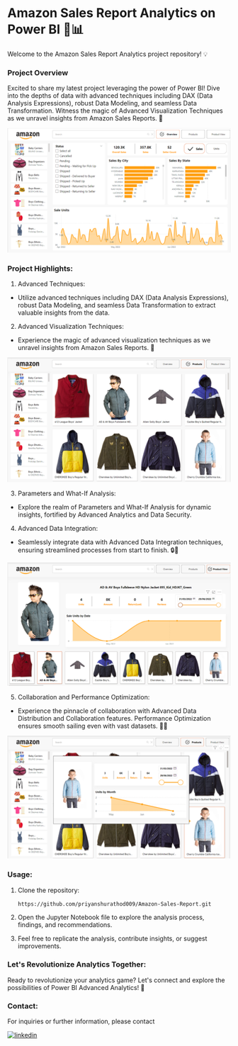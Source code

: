 
# Amazon Sales Report Analytics on Power BI 🚀📊

Welcome to the Amazon Sales Report Analytics project repository! 💡

### Project Overview
Excited to share my latest project leveraging the power of Power BI! Dive into the depths of data with advanced techniques including DAX (Data Analysis Expressions), robust Data Modeling, and seamless Data Transformation. Witness the magic of Advanced Visualization Techniques as we unravel insights from Amazon Sales Reports. 🌟


![App Screenshot](https://github.com/priyanshurathod009/Amazon-Sales-Report/blob/main/image/overview.png?raw=true)


### Project Highlights:

1. Advanced Techniques:
- Utilize advanced techniques including DAX (Data Analysis Expressions), robust Data Modeling, and seamless Data Transformation to extract valuable insights from the data.
2. Advanced Visualization Techniques:
- Experience the magic of advanced visualization techniques as we unravel insights from Amazon Sales Reports. 🌟

![App Screenshot](https://github.com/priyanshurathod009/Amazon-Sales-Report/blob/main/image/Products.png?raw=true)

3. Parameters and What-If Analysis:
- Explore the realm of Parameters and What-If Analysis for dynamic insights, fortified by Advanced Analytics and Data Security.
4. Advanced Data Integration:
- Seamlessly integrate data with Advanced Data Integration techniques, ensuring streamlined processes from start to finish. 🔒💼

![App Screenshot](https://github.com/priyanshurathod009/Amazon-Sales-Report/blob/main/image/Product%20view.png?raw=true)

5. Collaboration and Performance Optimization:
- Experience the pinnacle of collaboration with Advanced Data Distribution and Collaboration features. Performance Optimization ensures smooth sailing even with vast datasets. 🚀💼

![App Screenshot](https://github.com/priyanshurathod009/Amazon-Sales-Report/blob/main/image/Tootip.png?raw=true)



### Usage:

1. Clone the repository:

   ```bash
   https://github.com/priyanshurathod009/Amazon-Sales-Report.git

2. Open the Jupyter Notebook file to explore the analysis process, findings, and recommendations.
3. Feel free to replicate the analysis, contribute insights, or suggest improvements.

### Let's Revolutionize Analytics Together:

Ready to revolutionize your analytics game? Let's connect and explore the possibilities of Power BI Advanced Analytics! 🌟

### Contact:

For inquiries or further information, please contact

[![linkedin](https://img.shields.io/badge/linkedin-0A66C2?style=for-the-badge&logo=linkedin&logoColor=white)](https://www.linkedin.com/in/priyanshu-rathod-62ba802a9)

